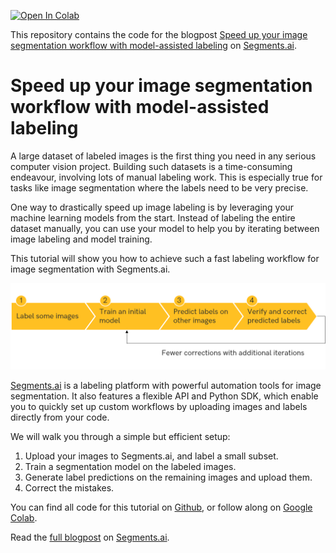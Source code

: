 [![Open In Colab](https://colab.research.google.com/assets/colab-badge.svg)](https://colab.research.google.com/github/segments-ai/predictive-labeling-workflow/blob/master/demo.ipynb)

This repository contains the code for the blogpost [Speed up your image segmentation workflow with model-assisted labeling](https://segments.ai/blog/speed-up-image-segmentation-with-model-assisted-labeling) on [Segments.ai](https://segments.ai).

# Speed up your image segmentation workflow with model-assisted labeling

A large dataset of labeled images is the first thing you need in any serious computer vision project.
Building such datasets is a time-consuming endeavour, involving lots of manual labeling work. This is especially true for tasks like image segmentation where the labels need to be very precise.

One way to drastically speed up image labeling is by leveraging your machine learning models from the start. 
Instead of labeling the entire dataset manually, you can use your model to help you by iterating between image labeling and model training.

This tutorial will show you how to achieve such a fast labeling workflow for image segmentation with Segments.ai.

![A fast labeling workflow](img/fast-labeling-workflow-diagram.png)

[Segments.ai](https://segments.ai) is a labeling platform with powerful automation tools for image segmentation. 
It also features a flexible API and Python SDK, which enable you to quickly set up custom workflows by uploading images and labels directly from your code.

We will walk you through a simple but efficient setup:

1. Upload your images to Segments.ai, and label a small subset.
2. Train a segmentation model on the labeled images.
3. Generate label predictions on the remaining images and upload them.
4. Correct the mistakes.

You can find all code for this tutorial on [Github](https://github.com/segments-ai/fast-labeling-workflow), or follow along on [Google Colab](https://colab.research.google.com/github/segments-ai/fast-labeling-workflow/blob/master/demo.ipynb).

Read the [full blogpost](https://segments.ai/blog/speed-up-image-segmentation-with-model-assisted-labeling) on [Segments.ai](https://segments.ai).
